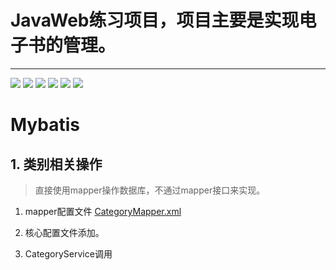 # JavaWeb练习项目，项目主要是实现电子书的管理。
---

![](https://img.shields.io/badge/Java-1.8-blue)
![](https://img.shields.io/badge/Maven-4.0.0-blue)
![](https://img.shields.io/badge/Jstl-1.2-blue)
![](https://img.shields.io/badge/fastjson2-2.0.21.graal-blue)
![](https://img.shields.io/badge/mybatis-3.5.11-blue)
![](https://img.shields.io/badge/mysql-8.0.27-blue)


# Mybatis

## 1. 类别相关操作

> 直接使用mapper操作数据库，不通过mapper接口来实现。

1. mapper配置文件
[CategoryMapper.xml](/src/main/resources/cn/fishland/bookmanager/mapper/CategoryMapper.xml)

2. 核心配置文件添加。
3. CategoryService调用
